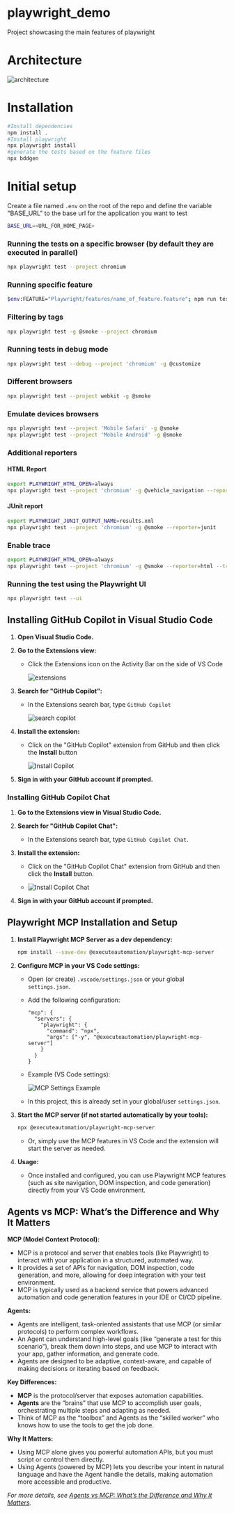 # playwright_demo
Project showcasing the main features of playwright

# Architecture

![architecture](architecture.jpg)


# Installation
```bash
#Install dependencies
npm install .
#Install playwright
npx playwright install
#generate the tests based on the feature files
npx bddgen
```

# Initial setup
Create a file named `.env` on the root of the repo and define the variable "BASE_URL" to the base url for the application you want to test
```bash
BASE_URL=<URL_FOR_HOME_PAGE>
```

### Running the tests on a specific browser (by default they are executed in parallel)
```bash
npx playwright test --project chromium
```

### Running specific feature
```bash
$env:FEATURE="Playwright/features/name_of_feature.feature"; npm run test:feature
```

### Filtering by tags
```bash
npx playwright test -g @smoke --project chromium
```

### Running tests in debug mode
```bash
npx playwright test --debug --project 'chromium' -g @customize
```

### Different browsers
```bash
npx playwright test --project webkit -g @smoke
```

### Emulate devices browsers
```bash
npx playwright test --project 'Mobile Safari' -g @smoke
npx playwright test --project 'Mobile Android' -g @smoke
```

### Additional reporters
#### HTML Report
```bash
export PLAYWRIGHT_HTML_OPEN=always
npx playwright test --project 'chromium' -g @vehicle_navigation --reporter=html
```
#### JUnit report
```bash
export PLAYWRIGHT_JUNIT_OUTPUT_NAME=results.xml
npx playwright test --project 'chromium' -g @smoke --reporter=junit
```

### Enable trace
```bash
export PLAYWRIGHT_HTML_OPEN=always
npx playwright test --project 'chromium' -g @smoke --reporter=html --trace on
```

### Running the test using the Playwright UI
```bash
npx playwright test --ui
```

## Installing GitHub Copilot in Visual Studio Code

1. **Open Visual Studio Code.**

2. **Go to the Extensions view:**
   - Click the Extensions icon on the Activity Bar on the side of VS Code  
   
     ![extensions](image-2.png)

3. **Search for "GitHub Copilot":**
   - In the Extensions search bar, type `GitHub Copilot`  

     ![search copilot](image-3.png)

4. **Install the extension:**
   - Click on the "GitHub Copilot" extension from GitHub and then click the **Install** button 

     ![Install Copilot](image-4.png)

5. **Sign in with your GitHub account if prompted.**

### Installing GitHub Copilot Chat

1. **Go to the Extensions view in Visual Studio Code.**
2. **Search for "GitHub Copilot Chat":**
   - In the Extensions search bar, type `GitHub Copilot Chat`.
3. **Install the extension:**
   - Click on the "GitHub Copilot Chat" extension from GitHub and then click the **Install** button.

   - ![Install Copilot Chat](image-1.png)

4. **Sign in with your GitHub account if prompted.**

## Playwright MCP Installation and Setup

1. **Install Playwright MCP Server as a dev dependency:**
   ```bash
   npm install --save-dev @executeautomation/playwright-mcp-server
   ```

2. **Configure MCP in your VS Code settings:**
   - Open (or create) `.vscode/settings.json` or your global `settings.json`.
   - Add the following configuration:
     ```jsonc
     "mcp": {
       "servers": {
         "playwright": {
           "command": "npx",
           "args": ["-y", "@executeautomation/playwright-mcp-server"]
         }
       }
     }
     ```
   - Example (VS Code settings):

     ![MCP Settings Example](image.png)

   - In this project, this is already set in your global/user `settings.json`.

3. **Start the MCP server (if not started automatically by your tools):**
   ```bash
   npx @executeautomation/playwright-mcp-server
   ```
   - Or, simply use the MCP features in VS Code and the extension will start the server as needed.

4. **Usage:**
   - Once installed and configured, you can use Playwright MCP features (such as site navigation, DOM inspection, and code generation) directly from your VS Code environment.

## Agents vs MCP: What’s the Difference and Why It Matters

**MCP (Model Context Protocol):**
- MCP is a protocol and server that enables tools (like Playwright) to interact with your application in a structured, automated way.
- It provides a set of APIs for navigation, DOM inspection, code generation, and more, allowing for deep integration with your test environment.
- MCP is typically used as a backend service that powers advanced automation and code generation features in your IDE or CI/CD pipeline.

**Agents:**
- Agents are intelligent, task-oriented assistants that use MCP (or similar protocols) to perform complex workflows.
- An Agent can understand high-level goals (like “generate a test for this scenario”), break them down into steps, and use MCP to interact with your app, gather information, and generate code.
- Agents are designed to be adaptive, context-aware, and capable of making decisions or iterating based on feedback.

**Key Differences:**
- **MCP** is the protocol/server that exposes automation capabilities.
- **Agents** are the “brains” that use MCP to accomplish user goals, orchestrating multiple steps and adapting as needed.
- Think of MCP as the “toolbox” and Agents as the “skilled worker” who knows how to use the tools to get the job done.

**Why It Matters:**
- Using MCP alone gives you powerful automation APIs, but you must script or control them directly.
- Using Agents (powered by MCP) lets you describe your intent in natural language and have the Agent handle the details, making automation more accessible and productive.

*For more details, see [Agents vs MCP: What’s the Difference and Why It Matters](https://medium.com/@shashank_shekhar_pandey/agents-vs-mcp-whats-the-difference-and-why-it-matters-ae4ca704c16b).*
